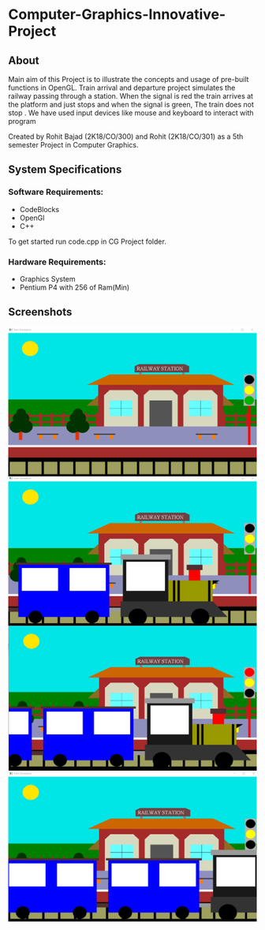 # Computer-Graphics-Innovative-Project
## About
Main aim of this Project is to illustrate the concepts and usage of pre-built functions in OpenGL.
Train arrival and departure project simulates the railway passing through a station.
When the signal is red the train arrives at the platform and just stops and when the signal is green, The train does not stop .
We have used input devices like mouse and keyboard to interact with program       

Created by Rohit Bajad (2K18/CO/300) and Rohit (2K18/CO/301) as a 5th semester Project in Computer Graphics.

## System Specifications
### Software Requirements:
- CodeBlocks
- OpenGl
- C++

To get started run code.cpp in CG Project folder.


### Hardware Requirements:
- Graphics System
- Pentium P4 with 256 of Ram(Min)

## Screenshots
<img src="ScreenShots/EmptyStation.png" alt="EmptyStation" align="left" width="700"  />
<img src="ScreenShots/TrainArriving.png" alt="TrainArriving" align="center" width="700"  />
<img src="ScreenShots/redLight.JPG" alt="redLight" align="left" width="700" />
<img src="ScreenShots/TrainCrossingStation.png" alt="TrainCrossingStation" align="left" width="700"/>


